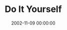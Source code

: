---
layout: series
series: "Do It Yourself"
permalink: "/do-it-yourself/"
title: Do It Yourself
date: 2002-11-09 00:00:00
endDate: 2002-12-01 00:00:00
description: "Explore our critical ''do it yourself'' project called family."
src: "http://s3.amazonaws.com/crossroads-media/images/legacy/content/bigscreen.diy.jpg"
---